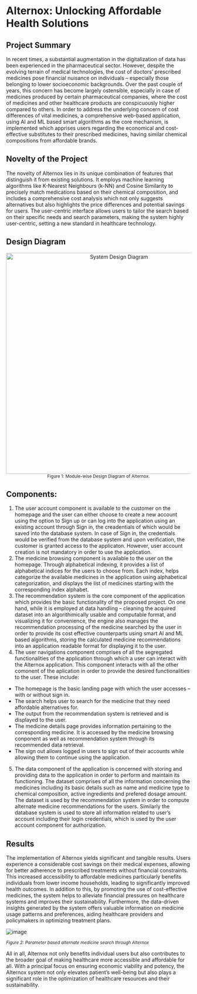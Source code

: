 # Alternox: Unlocking Affordable Health Solutions

## Project Summary
In recent times, a substantial augmentation in the digitalization of data has been experienced in the pharmaceutical sector. However, despite the evolving terrain of medical technologies, the cost of doctors’ prescribed medicines pose financial nuisance on individuals – especially those belonging to lower socioeconomic backgrounds. Over the past couple of years, this concern has become largely ostensible, especially in case of medicines produced by certain pharmaceutical companies, where the cost of medicines and other healthcare products are conspicuously higher compared to others.
In order to address the underlying concern of cost differences of vital medicines, a comprehensive web-based application, using AI and ML based smart algorithms as the core mechanism, is implemented which apprises users regarding the economical and cost-effective substitutes to their prescribed medicines, having similar chemical compositions from affordable brands.

## Novelty of the Project
The novelty of Alternox lies in its unique combination of features that distinguish it from existing solutions. It employs machine learning algorithms like K-Nearest Neighbours (k-NN) and Cosine Similarity to precisely match medications based on their chemical composition, and includes a comprehensive cost analysis which not only suggests alternatives but also highlights the price differences and potential savings for users. The user-centric interface allows users to tailor the search based on their specific needs and search parameters, making the system highly user-centric, setting a new standard in healthcare technology.

## Design Diagram
<p align="center">
  <img src="[images/design_diagram.png](https://github.com/tasneem-98/Alternox/assets/34083800/fa3fd0a1-aa09-44af-9f41-68659f8346a1)" alt="System Design Diagram" width="600"><br>
  <small>Figure 1:  Module-wise Design Diagram of Alternox.</small>
</p>

## Components:
1. The user account component is available to the customer on the homepage and the user can either choose to create a new account using the option to Sign up or can log into the application using an existing account through Sign in, the creadentials of which would be saved into the database system. In case of Sign in, the credentials would be verified from the database system and upon verification, the customer is granted access to the applicaton. However, user account creation is not mandatory in order to use the application.
2. The medicine browsing component is available to the user on the homepage. Through alphabetical indexing, it provides a list of alphabetical indices for the users to choose from. Each index, helps categorize the available medicines in the application using alphabetical categorization, and displays the list of medicines starting with the corresponding index alphabet.
3. The recommendation system is the core component of the application which provides the basic functionality of the proposed project. On one hand, while it is employed at data handling – cleaning the acquired dataset into an algorithimically usable and computable format, and visualizing it for convenience, the engine also manages the recommendation processing of the medicine searched by the user in order to provide its cost effective counterparts using smart AI and ML based algorithms, storing the calculated medicine recommendations into an application readable format for displaying it to the user.
4. The user navigations component comprises of all the segregated functionalities of the application through which a user can interact with the Alternox application. This component interacts with all the other comonent of the aplication in order to provide the desired functionalities to the user. These include:
- The homepage is the basic landing page with which the user accesses – with or without sign in.
-  The search helps user to search for the medicine that they need affordable alternatives for.
-   The output from the recommendation system is retrieved and is displayed to the user.
-   The medicine details page provides information pertaining to the corresponding medicine. It is accessed by the medicine browsing conponent as well as recommendation system through its recommended data retrieval.
-   The sign out allows logged in users to sign out of their accounts while allowing them to continue using the application.
5. The data component of the application is concerned with storing and providing data to the application in order to perform and maintain its functioning. The dataset comprises of all the information concerning the medicines including its basic details such as name and medicine type to chemical composition, active ingredients and prefered dosage amount. The dataset is used by the recommendation system in order to compute alternate medicine recommendations for the users. Similarly the database system is used to store all information related to user’s account including their login credentials, which is used by the user account component for authorization.

## Results
The implementation of Alternox yields significant and tangible results. Users experience a considerable cost savings on their medical expenses, allowing for better adherence to prescribed treatments without financial constraints. This increased accessibility to affordable medicines particularly benefits individuals from lower income households, leading to significantly improved health outcomes. In addition to this, by promoting the use of cost-effective medicines, the system helps to alleviate financial pressures on healthcare systems and improves their sustainability. Furthermore, the data-driven insights generated by the system offers valuable information on medicine usage patterns and preferences, aiding healthcare providers and policymakers in optimizing treatment plans.

![image](https://github.com/tasneem-98/Alternox/assets/34083800/60fc1996-faef-4efa-86cc-7b46c9dc5040)

<small> _Figure 2: Parameter based alternate medicine search through Alternox_ </small>

All in all, Alternox not only benefits individual users but also contributes to the broader goal of making healthcare more accessible and affordable for all. With a principal focus on ensuring economic viability and potency, the Alternox system not only elevates patient’s well-being but also plays a significant role in the optimization of healthcare resources and their sustainability.
